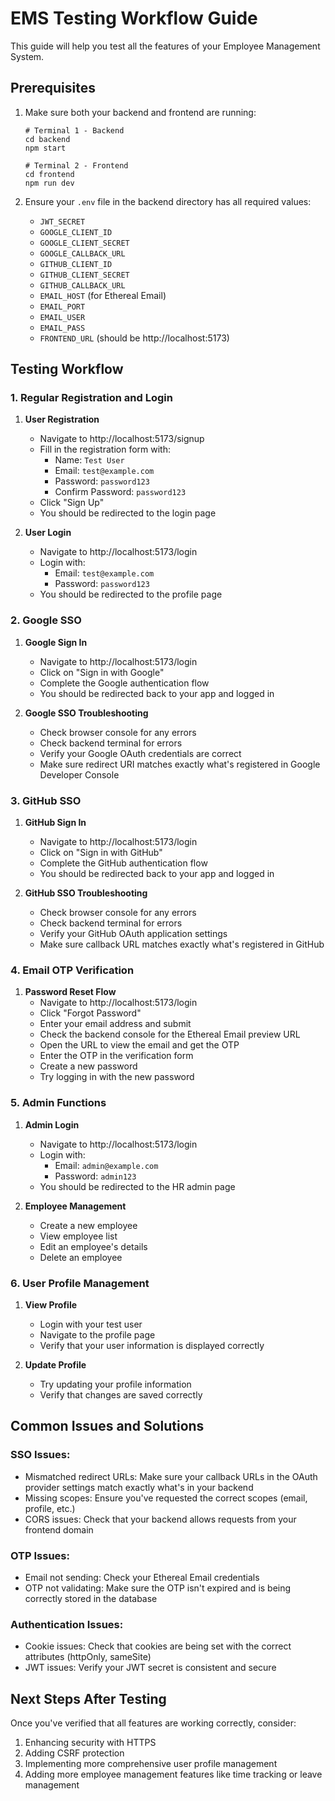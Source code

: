 # EMS Testing Workflow Guide

This guide will help you test all the features of your Employee Management System.

## Prerequisites

1. Make sure both your backend and frontend are running:
   ```
   # Terminal 1 - Backend
   cd backend
   npm start

   # Terminal 2 - Frontend
   cd frontend
   npm run dev
   ```

2. Ensure your `.env` file in the backend directory has all required values:
   - `JWT_SECRET`
   - `GOOGLE_CLIENT_ID`
   - `GOOGLE_CLIENT_SECRET`
   - `GOOGLE_CALLBACK_URL`
   - `GITHUB_CLIENT_ID`
   - `GITHUB_CLIENT_SECRET`
   - `GITHUB_CALLBACK_URL`
   - `EMAIL_HOST` (for Ethereal Email)
   - `EMAIL_PORT`
   - `EMAIL_USER`
   - `EMAIL_PASS`
   - `FRONTEND_URL` (should be http://localhost:5173)

## Testing Workflow

### 1. Regular Registration and Login

1. **User Registration**
   - Navigate to http://localhost:5173/signup
   - Fill in the registration form with:
     - Name: `Test User`
     - Email: `test@example.com`
     - Password: `password123`
     - Confirm Password: `password123`
   - Click "Sign Up"
   - You should be redirected to the login page

2. **User Login**
   - Navigate to http://localhost:5173/login
   - Login with:
     - Email: `test@example.com`
     - Password: `password123`
   - You should be redirected to the profile page

### 2. Google SSO

1. **Google Sign In**
   - Navigate to http://localhost:5173/login
   - Click on "Sign in with Google"
   - Complete the Google authentication flow
   - You should be redirected back to your app and logged in

2. **Google SSO Troubleshooting**
   - Check browser console for any errors
   - Check backend terminal for errors
   - Verify your Google OAuth credentials are correct
   - Make sure redirect URI matches exactly what's registered in Google Developer Console

### 3. GitHub SSO

1. **GitHub Sign In**
   - Navigate to http://localhost:5173/login
   - Click on "Sign in with GitHub"
   - Complete the GitHub authentication flow
   - You should be redirected back to your app and logged in

2. **GitHub SSO Troubleshooting**
   - Check browser console for any errors
   - Check backend terminal for errors
   - Verify your GitHub OAuth application settings
   - Make sure callback URL matches exactly what's registered in GitHub

### 4. Email OTP Verification

1. **Password Reset Flow**
   - Navigate to http://localhost:5173/login
   - Click "Forgot Password"
   - Enter your email address and submit
   - Check the backend console for the Ethereal Email preview URL
   - Open the URL to view the email and get the OTP
   - Enter the OTP in the verification form
   - Create a new password
   - Try logging in with the new password

### 5. Admin Functions

1. **Admin Login**
   - Navigate to http://localhost:5173/login
   - Login with:
     - Email: `admin@example.com`
     - Password: `admin123`
   - You should be redirected to the HR admin page

2. **Employee Management**
   - Create a new employee
   - View employee list
   - Edit an employee's details
   - Delete an employee

### 6. User Profile Management

1. **View Profile**
   - Login with your test user
   - Navigate to the profile page
   - Verify that your user information is displayed correctly

2. **Update Profile**
   - Try updating your profile information
   - Verify that changes are saved correctly

## Common Issues and Solutions

### SSO Issues:
- Mismatched redirect URLs: Make sure your callback URLs in the OAuth provider settings match exactly what's in your backend
- Missing scopes: Ensure you've requested the correct scopes (email, profile, etc.)
- CORS issues: Check that your backend allows requests from your frontend domain

### OTP Issues:
- Email not sending: Check your Ethereal Email credentials
- OTP not validating: Make sure the OTP isn't expired and is being correctly stored in the database

### Authentication Issues:
- Cookie issues: Check that cookies are being set with the correct attributes (httpOnly, sameSite)
- JWT issues: Verify your JWT secret is consistent and secure

## Next Steps After Testing

Once you've verified that all features are working correctly, consider:

1. Enhancing security with HTTPS
2. Adding CSRF protection
3. Implementing more comprehensive user profile management
4. Adding more employee management features like time tracking or leave management
